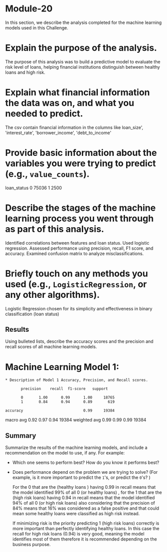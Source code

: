 # Module-20

In this section, we describe the analysis completed for the machine learning models used in this Challenge.

# Explain the purpose of the analysis.
   The purpose of this analysis was to build a predictive model to evaluate the risk level of loans, helping financial institutions distinguish between healthy loans and high risk.

# Explain what financial information the data was on, and what you needed to predict.
  The csv contain financial information in the columns like loan_size', 'interest_rate', 'borrower_income', 'debt_to_income'
  
# Provide basic information about the variables you were trying to predict (e.g., `value_counts`).

loan_status
0    75036
1     2500
  
# Describe the stages of the machine learning process you went through as part of this analysis.
   Identified correlations between features and loan status.
   Used logistic regression.
   Assessed performance using precision, recall, F1 score, and accuracy.
   Examined confusion matrix to analyze misclassifications.
  
# Briefly touch on any methods you used (e.g., `LogisticRegression`, or any other algorithms).
   Logistic Regression  chosen for its simplicity and effectiveness in binary classification (loan status)

## Results

Using bulleted lists, describe the accuracy scores and the precision and recall scores of all machine learning models.

# Machine Learning Model 1:
    * Description of Model 1 Accuracy, Precision, and Recall scores.
 
           precision    recall  f1-score   support

           0       1.00      0.99      1.00     18765
           1       0.84      0.94      0.89       619

    accuracy                           0.99     19384
   macro avg       0.92      0.97      0.94     19384
weighted avg       0.99      0.99      0.99     19384

## Summary

Summarize the results of the machine learning models, and include a recommendation on the model to use, if any. For example:

* Which one seems to perform best? How do you know it performs best?
* Does performance depend on the problem we are trying to solve? (For example, is it more important to predict the `1`'s, or predict the `0`'s? )

  For the 0 that are the (healthy loans ) having 0.99 in recall means that the model identified 99% of all 0 (or healthy loans) , for the 1 that are the (high risk loans) having 0.94 in recall means that the model identified 94% of      all 0 (or high risk loans) also considering that the precision of 84% means that 16% was considered as a false positive and that could mean some healthy loans were classified as high risk instead.

  If minimizing risk is the priority predicting 1 (high risk loans) correctly is more important than perfectly identifying healthy loans. In this case the recall for high risk loans (0.94) is very good, meaning the model identifies      most of them therefore it is recommended depending on the business purpose.

